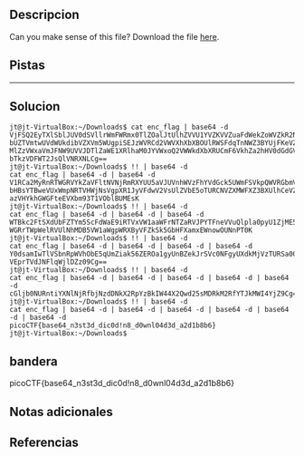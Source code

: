 ## Descripcion
Can you make sense of this file? Download the file [here](https://artifacts.picoctf.net/c/471/enc_flag).

## Pistas 
****** 
## Solucion
```
jt@jt-VirtualBox:~/Downloads$ cat enc_flag | base64 -d
VjFSQ2EyTXlSblJUV0dSVllrWmFWRmx0TlZOalJtUlhZVVU1YVZKVVZuaFdWekZoWVZkR2NrNVVX
bUZTVmtwUVdWUkdibVZXVm5WUgpiSEJzWVRCd2VWVXhXbXBOUlRWSFdqTnNWZ3BYUjFKeVZGZHdW
MlZzVWxaVmJFNW9UVVJDTlZaWE1XRlhaM0JYVWxoQ2VWWkdXbXRUCmF6VkhZa2hHV0dGdGVFVlhi
bTkzVDFWT2JsQlVNRXNLCg==
jt@jt-VirtualBox:~/Downloads$ !! | base64 -d
cat enc_flag | base64 -d | base64 -d
V1RCa2MyRnRTWGRVYkZaVFltNVNjRmRXYUU5aVJUVnhWVzFhYVdGck5UWmFSVkpQWVRGbmVWVnVR
bHBsYTBweVUxWmpNRTVHWjNsVgpXR1JyVFdwV2VsUlZVbE5oTURCNVZXMWFXZ3BXUlhCeVZGWmtT
azVHYkhGWGFteEVXbm93T1VOblBUMEsK
jt@jt-VirtualBox:~/Downloads$ !! | base64 -d
cat enc_flag | base64 -d | base64 -d | base64 -d
WTBkc2FtSXdUbFZTYm5ScFdWaE9iRTVxVW1aaWFrNTZaRVJPYTFneVVuQlpla0pyU1ZjME5GZ3lV
WGRrTWpWelRVUlNhMDB5VW1aWgpWRXByVFZkSk5GbHFXamxEWnowOUNnPT0K
jt@jt-VirtualBox:~/Downloads$ !! | base64 -d
cat enc_flag | base64 -d | base64 -d | base64 -d | base64 -d
Y0dsamIwTlVSbnRpWVhObE5qUmZiak56ZEROa1gyUnBZekJrSVc0NFgyUXdkMjVzTURSa00yUmZZ
VEprTVdJNFlqWjlDZz09Cg==
jt@jt-VirtualBox:~/Downloads$ !! | base64 -d
cat enc_flag | base64 -d | base64 -d | base64 -d | base64 -d | base64 -d
cGljb0NURntiYXNlNjRfbjNzdDNkX2RpYzBkIW44X2Qwd25sMDRkM2RfYTJkMWI4YjZ9Cg==
jt@jt-VirtualBox:~/Downloads$ !! | base64 -d
cat enc_flag | base64 -d | base64 -d | base64 -d | base64 -d | base64 -d | base64 -d
picoCTF{base64_n3st3d_dic0d!n8_d0wnl04d3d_a2d1b8b6}
jt@jt-VirtualBox:~/Downloads$ 
```
## bandera
picoCTF{base64_n3st3d_dic0d!n8_d0wnl04d3d_a2d1b8b6}

## Notas adicionales 

## Referencias
